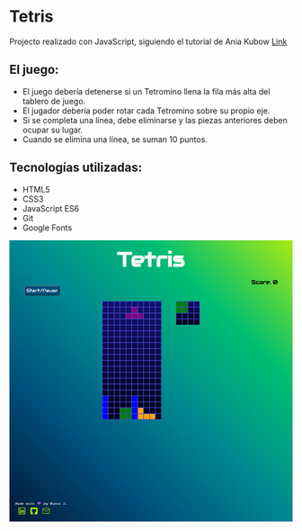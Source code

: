 # Tetris

Projecto realizado con JavaScript, siguiendo el tutorial de Ania Kubow
<a href= "https://www.youtube.com/watch?v=w1JJfK09ujQ&list=PLRD1Niz0lz1uR4W3ms6DygWMjXW-6hDB_&index=15&ab_channel=CodewithAniaKub%C3%B3w">Link</a>

## El juego:

- El juego debería detenerse si un Tetromino llena la fila más alta del tablero de juego.
- El jugador debería poder rotar cada Tetromino sobre su propio eje.
- Si se completa una línea, debe eliminarse y las piezas anteriores deben ocupar su lugar.
- Cuando se elimina una línea, se suman 10 puntos.

## Tecnologías utilizadas:

- HTML5
- CSS3
- JavaScript ES6
- Git
- Google Fonts

<img src="./images/captura.png"></img>
